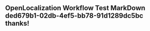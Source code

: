 <properties
ms.topic="hero-topic"
ms.test1="hero-topic"
ms.test2="test"/>

## OpenLocalization Workflow Test MarkDown ded679b1-02db-4ef5-bb78-91d1289dc5bc thanks!
